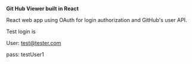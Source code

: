 <strong>Git Hub Viewer built in React</strong>

React web app using OAuth for login authorization and GitHub's user API.

Test login is

User: test@tester.com

pass: testUser1

